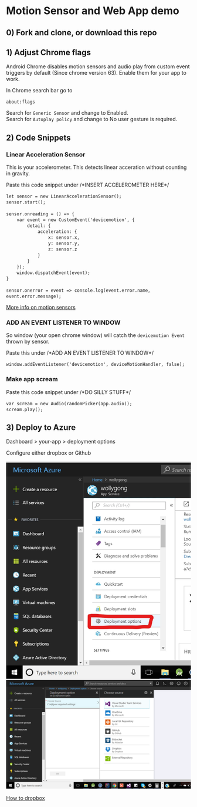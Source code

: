 # Motion Sensor and Web App demo

## 0) Fork and clone, or download this repo

## 1) Adjust Chrome flags
Android Chrome disables motion sensors and audio play from custom event triggers by default (Since chrome version 63). Enable them for your app to work.

In Chrome search bar go to 
```
about:flags
```
Search for `Generic Sensor` and change to Enabled. </br>
Search for `Autoplay policy` and change to No user gesture is required.


## 2) Code Snippets
### Linear Acceleration Sensor
This is your accelerometer. This detects linear acceration without counting in gravity. </br>

Paste this code snippet under /\*INSERT ACCELEROMETER HERE\*/

```
let sensor = new LinearAccelerationSensor();
sensor.start();

sensor.onreading = () => {
    var event = new CustomEvent('devicemotion', {
        detail: {
            acceleration: {
                x: sensor.x,
                y: sensor.y,
                z: sensor.z
            }
        }
    });
    window.dispatchEvent(event);
}

sensor.onerror = event => console.log(event.error.name, event.error.message);
```

<a href="https://developers.google.com/web/updates/2017/09/sensors-for-the-web">More info on motion sensors</a> 

### ADD AN EVENT LISTENER TO WINDOW

So window (your open chrome window) will catch the `devicemotion Event` thrown by sensor. </br>

Paste this under /\*ADD AN EVENT LISTENER TO WINDOW\*/

```
window.addEventListener('devicemotion', deviceMotionHandler, false);
```

### Make app scream

Paste this code snippet under /\*DO SILLY STUFF\*/

```
var scream = new Audio(randomPicker(app.audio));
scream.play();
```

## 3) Deploy to Azure

Dashboard > your-app > deployment options 
</br>

Configure either dropbox or Github

![alt text](./img/deploy1.jpg)
![alt text](./img/deploy2.png)

<a href="https://blogs.msdn.microsoft.com/africaapps/2013/06/11/deploying-windows-azure-websites-using-dropbox/">How to dropbox</a>

